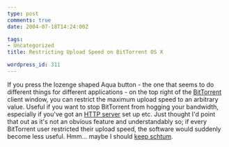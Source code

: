 ```yaml
---
type: post
comments: true
date: 2004-07-18T14:24:00Z

tags:
- Uncategorized
title: Restricting Upload Speed on BitTorrent OS X

wordpress_id: 311
---
```


If you press the lozenge shaped Aqua button - the one that seems to do different things for different applications - on the top right of the  [BitTorrent](http://bitconjurer.org/BitTorrent/) client window, you can restrict the maximum upload speed to an arbitrary value. Useful if you want to stop BitTorrent from hogging your bandwidth, especially if you've got an [HTTP server](http://httpd.apache.org/) set up etc. Just thought I'd point that out as it's not an obvious feature and understandably so; if every BitTorrent user restricted their upload speed, the software would suddenly become less useful. Hmm… maybe I should [keep schtum](http://www.phrases.org.uk/meanings/215700.html).
